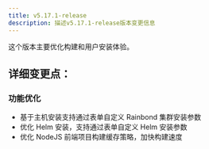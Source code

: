 ```yaml
---
title: v5.17.1-release
description: 描述v5.17.1-release版本变更信息
---
```


这个版本主要优化构建和用户安装体验。

## 详细变更点：

### 功能优化

- 基于主机安装支持通过表单自定义 Rainbond 集群安装参数
- 优化 Helm 安装，支持通过表单自定义 Helm 安装参数
- 优化 NodeJS 前端项目构建缓存策略，加快构建速度
